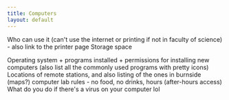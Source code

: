 ```yaml
---
title: Computers
layout: default
---
```


Who can use it (can't use the internet or printing if not in faculty of science) - also link to the printer page
Storage space

Operating system + programs installed + permissions for installing new computers (also list all the commonly used programs with pretty icons)
Locations of remote stations, and also listing of the ones in burnside (maps?)
computer lab rules - no food, no drinks, hours (after-hours access)
What do you do if there's a virus on your computer lol

